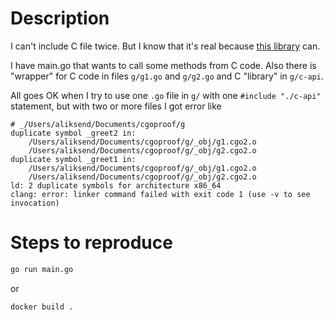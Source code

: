 # Description

I can't include C file twice. But I know that it's real because [this library](https://github.com/gographics/imagick) can.

I have main.go that wants to call some methods from C code. Also there is "wrapper" for C code in files `g/g1.go` and `g/g2.go` and C "library" in `g/c-api`.

All goes OK when I try to use one `.go` file in `g/` with one `#include "./c-api"` statement, but with two or more files I got error like

```
# _/Users/aliksend/Documents/cgoproof/g
duplicate symbol _greet2 in:
    /Users/aliksend/Documents/cgoproof/g/_obj/g1.cgo2.o
    /Users/aliksend/Documents/cgoproof/g/_obj/g2.cgo2.o
duplicate symbol _greet1 in:
    /Users/aliksend/Documents/cgoproof/g/_obj/g1.cgo2.o
    /Users/aliksend/Documents/cgoproof/g/_obj/g2.cgo2.o
ld: 2 duplicate symbols for architecture x86_64
clang: error: linker command failed with exit code 1 (use -v to see invocation)
```

# Steps to reproduce

```bash
go run main.go
```

or

```bash
docker build .
```
